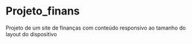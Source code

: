 # Projeto_finans
 
Projeto de um site de finanças com conteúdo responsivo ao tamanho do layout do dispositivo